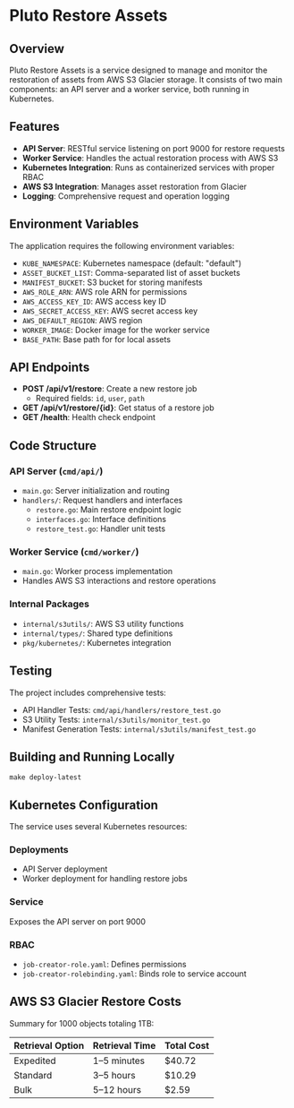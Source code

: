 # Pluto Restore Assets

## Overview

Pluto Restore Assets is a service designed to manage and monitor the restoration of assets from AWS S3 Glacier storage. It consists of two main components: an API server and a worker service, both running in Kubernetes.

## Features

- **API Server**: RESTful service listening on port 9000 for restore requests
- **Worker Service**: Handles the actual restoration process with AWS S3
- **Kubernetes Integration**: Runs as containerized services with proper RBAC
- **AWS S3 Integration**: Manages asset restoration from Glacier
- **Logging**: Comprehensive request and operation logging

## Environment Variables

The application requires the following environment variables:

- `KUBE_NAMESPACE`: Kubernetes namespace (default: "default")
- `ASSET_BUCKET_LIST`: Comma-separated list of asset buckets
- `MANIFEST_BUCKET`: S3 bucket for storing manifests
- `AWS_ROLE_ARN`: AWS role ARN for permissions
- `AWS_ACCESS_KEY_ID`: AWS access key ID
- `AWS_SECRET_ACCESS_KEY`: AWS secret access key
- `AWS_DEFAULT_REGION`: AWS region
- `WORKER_IMAGE`: Docker image for the worker service
- `BASE_PATH`: Base path for for local assets

## API Endpoints

- **POST /api/v1/restore**: Create a new restore job
  - Required fields: `id`, `user`, `path`
- **GET /api/v1/restore/{id}**: Get status of a restore job
- **GET /health**: Health check endpoint

## Code Structure

### API Server (`cmd/api/`)
- `main.go`: Server initialization and routing
- `handlers/`: Request handlers and interfaces
  - `restore.go`: Main restore endpoint logic
  - `interfaces.go`: Interface definitions
  - `restore_test.go`: Handler unit tests

### Worker Service (`cmd/worker/`)
- `main.go`: Worker process implementation
- Handles AWS S3 interactions and restore operations

### Internal Packages
- `internal/s3utils/`: AWS S3 utility functions
- `internal/types/`: Shared type definitions
- `pkg/kubernetes/`: Kubernetes integration

## Testing

The project includes comprehensive tests:

- API Handler Tests: `cmd/api/handlers/restore_test.go`
- S3 Utility Tests: `internal/s3utils/monitor_test.go`
- Manifest Generation Tests: `internal/s3utils/manifest_test.go`

## Building and Running Locally

```
make deploy-latest
```

## Kubernetes Configuration

The service uses several Kubernetes resources:

### Deployments
- API Server deployment
- Worker deployment for handling restore jobs

### Service
Exposes the API server on port 9000

### RBAC
- `job-creator-role.yaml`: Defines permissions
- `job-creator-rolebinding.yaml`: Binds role to service account

## AWS S3 Glacier Restore Costs

Summary for 1000 objects totaling 1TB:

| Retrieval Option | Retrieval Time | Total Cost |
| ---------------- | -------------- | ---------- |
| Expedited        | 1–5 minutes    | $40.72     |
| Standard         | 3–5 hours      | $10.29     |
| Bulk             | 5–12 hours     | $2.59      |
